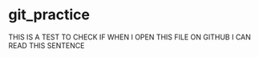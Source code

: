 
# git_practice

THIS IS A TEST TO CHECK IF WHEN I OPEN THIS FILE ON 
GITHUB I CAN READ THIS SENTENCE
	
